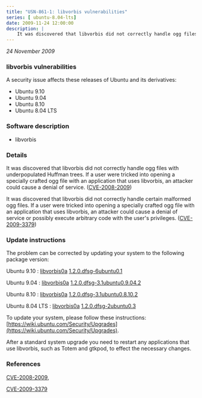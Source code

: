 ```yaml
---
title: "USN-861-1: libvorbis vulnerabilities"
series: [ ubuntu-8.04-lts]
date: 2009-11-24 12:00:00
description: |
    It was discovered that libvorbis did not correctly handle ogg files with underpopulated Huffman trees. If a user were tricked into opening a specially crafted ogg file with an application that uses libvorbis, an attacker could cause a denial of service. ([CVE-2008-2009](http://people.ubuntu.com/~ubuntu-security/cve/CVE-2008-2009))
--- 
```

 
 

*24 November 2009*

### libvorbis vulnerabilities

A security issue affects these releases of Ubuntu and its derivatives:

* Ubuntu 9.10
* Ubuntu 9.04
* Ubuntu 8.10
* Ubuntu 8.04 LTS

### Software description

* libvorbis 

### Details

It was discovered that libvorbis did not correctly handle ogg files with underpopulated Huffman trees. If a user were tricked into opening a specially crafted ogg file with an application that uses libvorbis, an attacker could cause a denial of service. ([CVE-2008-2009](http://people.ubuntu.com/~ubuntu-security/cve/CVE-2008-2009))

It was discovered that libvorbis did not correctly handle certain malformed ogg files. If a user were tricked into opening a specially crafted ogg file with an application that uses libvorbis, an attacker could cause a denial of service or possibly execute arbitrary code with the user&#39;s privileges. ([CVE-2009-3379](http://people.ubuntu.com/~ubuntu-security/cve/CVE-2009-3379)) 

### Update instructions

The problem can be corrected by updating your system to the following package version:

Ubuntu 9.10
 : [libvorbis0a](https://launchpad.net/ubuntu/+source/libvorbis) <span> [1.2.0.dfsg-6ubuntu0.1](https://launchpad.net/ubuntu/+source/libvorbis/1.2.0.dfsg-6ubuntu0.1) </span> 

Ubuntu 9.04
 : [libvorbis0a](https://launchpad.net/ubuntu/+source/libvorbis) <span> [1.2.0.dfsg-3.1ubuntu0.9.04.2](https://launchpad.net/ubuntu/+source/libvorbis/1.2.0.dfsg-3.1ubuntu0.9.04.2) </span> 

Ubuntu 8.10
 : [libvorbis0a](https://launchpad.net/ubuntu/+source/libvorbis) <span> [1.2.0.dfsg-3.1ubuntu0.8.10.2](https://launchpad.net/ubuntu/+source/libvorbis/1.2.0.dfsg-3.1ubuntu0.8.10.2) </span> 

Ubuntu 8.04 LTS
 : [libvorbis0a](https://launchpad.net/ubuntu/+source/libvorbis) <span> [1.2.0.dfsg-2ubuntu0.3](https://launchpad.net/ubuntu/+source/libvorbis/1.2.0.dfsg-2ubuntu0.3) </span> 

To update your system, please follow these instructions: [https://wiki.ubuntu.com/Security/Upgrades](https://wiki.ubuntu.com/Security/Upgrades).

After a standard system upgrade you need to restart any applications that use libvorbis, such as Totem and gtkpod, to effect the necessary changes. 

### References

 
 [CVE-2008-2009](http://people.ubuntu.com/~ubuntu-security/cve/CVE-2008-2009), 

 [CVE-2009-3379](http://people.ubuntu.com/~ubuntu-security/cve/CVE-2009-3379)
 

